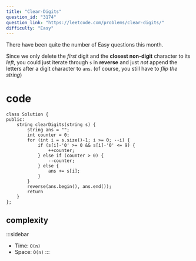 ```yaml
---
title: "Clear-Digits"
question_id: "3174"
question_link: "https://leetcode.com/problems/clear-digits/"
difficulty: "Easy"
---
```


There have been quite the number of <difficulty class="Easy">Easy</difficulty> questions this month.

Since we only delete the *first* digit and the **closest non-digit** character to its *left*,
you could just iterate through `s` in **reverse** and just *not* append the letters after a digit character to `ans`.
(of course, you still have to *flip the string*)

# cod<span>e</span>

```{.cpp}
class Solution {
public:
    string clearDigits(string s) {
        string ans = "";
        int counter = 0;
        for (int i = s.size()-1; i >= 0; --i) {
            if (s[i]-'0' >= 0 && s[i]-'0' <= 9) {
                ++counter;
            } else if (counter > 0) {
                --counter;
            } else {
                ans += s[i];
            }
        }
        reverse(ans.begin(), ans.end());
        return
    }
};
```

## complexit<span>y</span>

:::sidebar
- Time: `O(n)`
- Space: `O(n)`
:::
